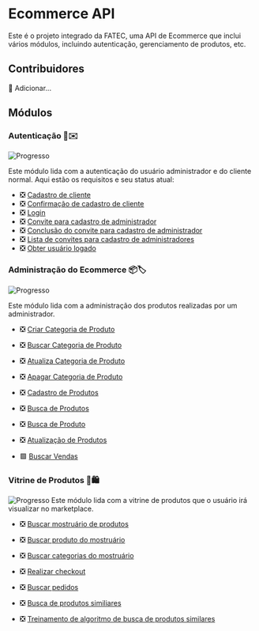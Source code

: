 # Ecommerce API

Este é o projeto integrado da FATEC, uma API de Ecommerce que inclui vários módulos, incluindo autenticação, gerenciamento de produtos, etc.

## Contribuidores

🚧 Adicionar...

## Módulos

### Autenticação 🔑✉️

![Progresso](https://img.shields.io/badge/Progresso-100%25-green)

Este módulo lida com a autenticação do usuário administrador e do cliente normal. Aqui estão os requisitos e seu status atual:

- ❎ [Cadastro de cliente](./requirements/auth/client-sign-up.md)
- ❎ [Confirmação de cadastro de cliente](./requirements/auth/client-sign-up-confirmation.md)
- ❎ [Login](./requirements/auth/login.md)
- ❎ [Convite para cadastro de administrador](./requirements/auth/signup-invite.md)
- ❎ [Conclusão do convite para cadastro de administrador](./requirements/auth/finish-signup-invite.md)
- ❎ [Lista de convites para cadastro de administradores](./requirements/auth/list-signup-invites.md)
- ❎ [Obter usuário logado](./requirements/auth/get-logged-user.md)

### Administração do Ecommerce 📦🏷️

![Progresso](https://img.shields.io/badge/Progresso-88%25-green)

Este módulo lida com a administração dos produtos realizadas por um administrador.

- ❎ [Criar Categoria de Produto](./requirements/product-administration/create-category.md)
- ❎ [Buscar Categoria de Produto](./requirements/product-administration/search-category.md)
- ❎ [Atualiza Categoria de Produto](./requirements/product-administration/update-category.md)
- ❎ [Apagar Categoria de Produto](./requirements/product-administration/delete-category.md)

- ❎ [Cadastro de Produtos](./requirements/product-administration/create-product.md)
- ❎ [Busca de Produtos](./requirements/product-administration/search-products.md)
- ❎ [Busca de Produto](./requirements/product-administration/search-product.md)
- ❎ [Atualização de Produtos](./requirements/product-administration/update-product.md)

- 🟩 [Buscar Vendas](./requirements/product-administration/get-sales.md)

### Vitrine de Produtos 🏪🛍️
![Progresso](https://img.shields.io/badge/Progresso-100%25-green)
Este módulo lida com a vitrine de produtos que o usuário irá visualizar no marketplace.

- ❎ [Buscar mostruário de produtos](./requirements/showcase/get-showcase-products.md)
- ❎ [Buscar produto do mostruário](./requirements/showcase/get-showcase-product-by-id.md)

- ❎ [Buscar categorias do mostruário](./requirements/showcase/get-showcase-categories.md)

- ❎ [Realizar checkout](./requirements/showcase/checkout.md)
- ❎ [Buscar pedidos](./requirements/showcase/orders.md)

- ❎ [Busca de produtos similiares](./requirements/showcase/get-similar-products.md)
- ❎ [Treinamento de algoritmo de busca de produtos similares](./requirements/showcase/train-similar-products-model.md)
